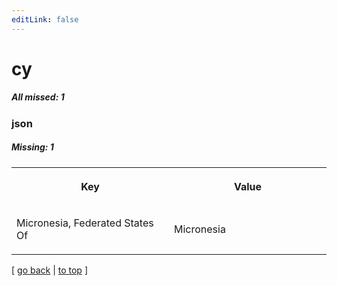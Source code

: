 ```yaml
---
editLink: false
---
```


# cy

##### All missed: 1


### json

##### Missing: 1

<table width="100%">
<tr><th width="50%">

Key

</th><th width="50%">

Value

</th></tr>
<tr><td width="50%">

Micronesia, Federated States Of

</td><td width="50%">

Micronesia

</td></tr>
</table>

[ [go back](../status.md) | [to top](#) ]

